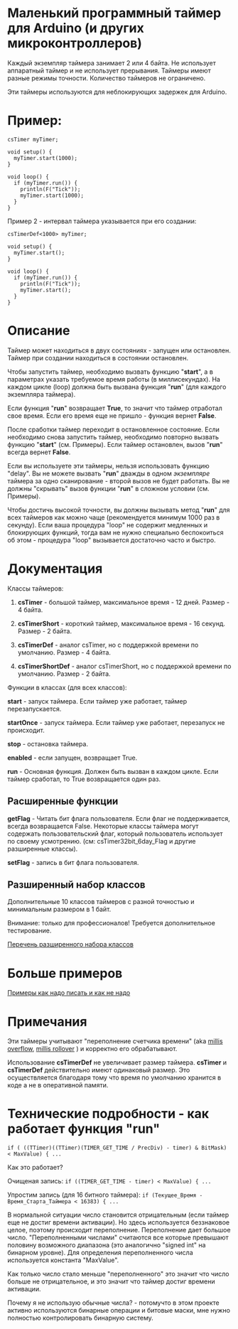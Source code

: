 # Маленький программный таймер для Arduino (и других микроконтроллеров)

Каждый экземпляр таймера занимает 2 или 4 байта. Не использует аппаратный таймер и не использует прерывания. Таймеры имеют разные режимы точности. Количество таймеров не ограничено.

Эти таймеры используются для неблокирующих задержек для Arduino.

# Пример:
````
csTimer myTimer;

void setup() {
  myTimer.start(1000);
}

void loop() {
  if (myTimer.run()) {
    println(F("Tick"));
    myTimer.start(1000);
  }
}

````

Пример 2 - интервал таймера указывается при его создании:
````
csTimerDef<1000> myTimer;

void setup() {
  myTimer.start();
}

void loop() {
  if (myTimer.run()) {
    println(F("Tick"));
    myTimer.start();
  }
}

````

# Описание

Таймер может находиться в двух состояниях - запущен или остановлен.
Таймер при создании находиться в состоянии остановлен.

Чтобы запустить таймер, необходимо вызвать функцию "**start**", а в параметрах указать требуемое время работы (в миллисекундах).
На каждом цикле (loop) должна быть вызвана функция "**run**" (для каждого экземпляра таймера).

Если функция "**run**" возвращает **True**, то значит что таймер отработал свое время. Если его время еще не пришло - функция вернет **False**.

После сработки таймер переходит в остановленное состояние. Если необходимо снова запустить таймер, необходимо повторно вызвать функцию "**start**" (см. Примеры).
Если таймер остановлен, вызов "**run**" всегда вернет **False**.

Если вы используете эти таймеры, нельзя использовать функцию "delay".
Вы не можете вызвать "**run**" дважды в одном _экземпляре_ таймера за одно сканирование - второй вызов не будет работать.
Вы не должны "скрывать" вызов функции "**run**" в сложном условии (см. Примеры).

Чтобы достичь высокой точности, вы должны вызывать метод "**run**" для всех таймеров как можно чаще
(рекомендуется минимум 1000 раз в секунду).
Если ваша процедура "loop" не содержит медленных и блокирующих функций,
тогда вам не нужно специально беспокоиться об этом -
процедура "loop" вызывается достаточно часто и быстро.

# Документация

Классы таймеров:

1) **csTimer** - большой таймер, максимальное время - 12 дней. Размер - 4 байта.

2) **csTimerShort** - короткий таймер, максимальное время - 16 секунд. Размер - 2 байта.

3) **csTimerDef** - аналог csTimer, но с поддержкой времени по умолчанию. Размер - 4 байта.

4) **csTimerShortDef** - аналог csTimerShort, но с поддержкой времени по умолчанию. Размер - 2 байта.

Функции в классах (для всех классов):

**start** - запуск таймера. Если таймер уже работает, таймер перезапускается.

**startOnce** - запуск таймера. Если таймер уже работает, перезапуск не происходит.

**stop** - остановка таймера.

**enabled** - если запущен, возвращает True.

**run** - Основная функция. Должен быть вызван в каждом цикле. Если таймер сработал, то True возвращается один раз.

## Расширенные функции

**getFlag** - Читать бит флага пользователя. Если флаг не поддерживается, всегда возвращается False.
Некоторые классы таймера могут содержать пользовательский флаг, который пользователь использует по своему усмотрению.
(см: csTimer32bit_6day_Flag и другие разширенные классы).

**setFlag** - запись в бит флага пользователя.

## Разширенный набор классов

Дополнительные 10 классов таймеров с разной точностью и минимальным размером в 1 байт.

Внимание: только для профессионалов! Требуется дополнительное тестирование.

[Перечень разширенного набора классов](extended_info.md)

# Больше примеров

[Примеры как надо писать и как не надо](extended_info.md#Examples)

# Примечания

Эти таймеры учитывают "переполнение счетчика времени" (aka [millis overflow](https://forum.arduino.cc/index.php?topic=68349.0), [millis rollover](https://www.faludi.com/2007/12/18/arduino-millis-rollover-handling/) ) и корректно его обрабатывают.

Использование **csTimerDef** не увеличивает размер таймера. **csTimer** и **csTimerDef** действительно имеют одинаковый размер. Это осуществляется благодаря тому что время по умолчанию хранится в коде а не в оперативной памяти.

# Технические подробности - как работает функция "run"

`if ( ((TTimer)((TTimer)(TIMER_GET_TIME / PrecDiv) - timer) & BitMask) < MaxValue) { ...`

Как это работает?

Очищеная запись: `if ((TIMER_GET_TIME - timer) < MaxValue) { ...`

Упростим запись (для 16 битного таймера): `if (Текущее_Время - Время_Старта_Таймера < 16383) { ...`

В нормальной ситуации число становится отрицательным (если таймер еще не достиг времени активации). Но здесь используется беззнаковое целое, поэтому происходит переполнение. Переполнение дает большое число. "Переполненными числами" считаются все которые превышают половину возможного диапазона (это аналогично "signed int" на бинарном уровне). Для определения переполненного числа используется константа "MaxValue".

Как только число стало меньше "переполненного" это значит что число больше не отрицательное, и это значит что таймер достиг времени активации.

Почему я не использую обычные числа? - потомучто в этом проекте активно используются бинарные операции и битовые маски, мне нужно полностью контролировать бинарную систему.



